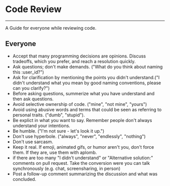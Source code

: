  # Code Review
---

A Guide for everyone while reviewing code.

## Everyone
- Accept that many programming decisions are opinions. Discuss tradeoffs, which you prefer, and reach a resolution quickly.
- Ask questions; don't make demands. ("What do you think about naming this :user_id?")
- Ask for clarification by mentioning the points you didn't understand.("I didn't understand what you mean by good naming conventions, please can you clarify?")
- Before asking questions, summerize what you have understand and then ask questions.
- Avoid selective ownership of code. ("mine", "not mine", "yours")
- Avoid using abusive words and terms that could be seen as referring to personal traits. ("dumb", "stupid"). 
- Be explict in what you want to say. Remember people don't always understand your intentions.
- Be humble. ("I'm not sure - let's look it up.")
- Don't use hyperbole. ("always", "never", "endlessly", "nothing")
- Don't use sarcasm.
- Keep it real. If emoji, animated gifs, or humor aren't you, don't force them. If they are, use them with aplomb.
- if there are too many "I didn't understand" or "Alternative solution:" comments on pull request.
Take the conversion were you can talk synchronously (e.g. chat, screensharing, in person) 
- Post a follow-up comment summarizing the discussion and what was concluded.


